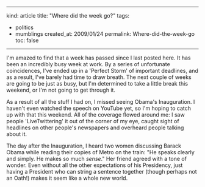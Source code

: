 -----
kind: article
title: "Where did the week go?"
tags:
- politics
- mumblings
created_at: 2009/01/24
permalink: Where-did-the-week-go
toc: false
-----

<p>I'm amazed to find that a week has passed since I last posted here. It has been an incredibly busy week at work. By a series of unfortunate coincidences, I've ended up in a 'Perfect Storm' of important deadlines, and as a result, I've barely had time to draw breath. The next couple of weeks are going to be just as busy, but I'm determined to take a little break this weekend, or I'm not going to get through it.</p>

<p>As a result of all the stuff I had on, I missed seeing Obama's Inauguration. I haven't even watched the speech on YouTube yet, so I'm hoping to catch up with that this weekend. All of the coverage flowed around me: I saw people 'LiveTwittering' it out of the corner of my eye, caught sight of headlines on other people's newspapers and overheard people talking about it.</p>

<p>The day after the Inauguration, I heard two women discussing Barack Obama while reading their copies of Metro on the train: "He speaks clearly and simply. He makes so much <em>sense</em>." Her friend agreed with a tone of wonder. Even without all the other expectations of his Presidency, just having a President who can string a sentence together (though perhaps not an Oath!) makes it seem like a whole new world.</p>


